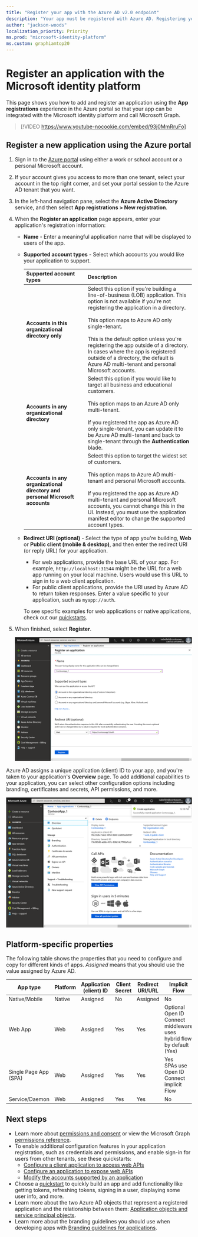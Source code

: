 ```yaml
---
title: "Register your app with the Azure AD v2.0 endpoint"
description: "Your app must be registered with Azure AD. Registering your app establishes a unique application ID and other values that your app uses to authenticate with Azure AD and get tokens."
author: "jackson-woods"
localization_priority: Priority
ms.prod: "microsoft-identity-platform"
ms.custom: graphiamtop20
---
```


# Register an application with the Microsoft identity platform

This page shows you how to add and register an application using the **App registrations** experience in the Azure portal so that your app can be integrated with the Microsoft identity platform and call Microsoft Graph. 

> [!VIDEO https://www.youtube-nocookie.com/embed/93j0MmRruFo]

## Register a new application using the Azure portal

1. Sign in to the [Azure portal](https://portal.azure.com) using either a work or school account or a personal Microsoft account.
1. If your account gives you access to more than one tenant, select your account in the top right corner, and set your portal session to the Azure AD tenant that you want.
1. In the left-hand navigation pane, select the **Azure Active Directory** service, and then select **App registrations > New registration**.
1. When the **Register an application** page appears, enter your application's registration information:

   - **Name** - Enter a meaningful application name that will be displayed to users of the app.
   - **Supported account types** - Select which accounts you would like your application to support.

       | Supported account types | Description |
       |-------------------------|-------------|
       | **Accounts in this organizational directory only** | Select this option if you're building a line-of-business (LOB) application. This option is not available if you're not registering the application in a directory.<br><br>This option maps to Azure AD only single-tenant.<br><br>This is the default option unless you're registering the app outside of a directory. In cases where the app is registered outside of a directory, the default is Azure AD multi-tenant and personal Microsoft accounts. |
       | **Accounts in any organizational directory** | Select this option if you would like to target all business and educational customers.<br><br>This option maps to an Azure AD only multi-tenant.<br><br>If you registered the app as Azure AD only single-tenant, you can update it to be Azure AD multi-tenant and back to single-tenant through the **Authentication** blade. |
       | **Accounts in any organizational directory and personal Microsoft accounts** | Select this option to target the widest set of customers.<br><br>This option maps to Azure AD multi-tenant and personal Microsoft accounts.<br><br>If you registered the app as Azure AD multi-tenant and personal Microsoft accounts, you cannot change this in the UI. Instead, you must use the application manifest editor to change the supported account types. |

   - **Redirect URI (optional)** - Select the type of app you're building, **Web** or **Public client (mobile & desktop)**, and then enter the redirect URI (or reply URL) for your application.
       - For web applications, provide the base URL of your app. For example, `http://localhost:31544` might be the URL for a web app running on your local machine. Users would use this URL to sign in to a web client application.
       - For public client applications, provide the URI used by Azure AD to return token responses. Enter a value specific to your application, such as `myapp://auth`.

     To see specific examples for web applications or native applications, check out our [quickstarts](https://docs.microsoft.com/azure/active-directory/develop/#quickstarts).

1. When finished, select **Register**.

    [![Register a new application in the Azure portal](./images/auth-v2/new-app-registration-expanded.png)](./images/auth-v2/new-app-registration-expanded.png#lightbox)

Azure AD assigns a unique application (client) ID to your app, and you're taken to your application's **Overview** page. To add additional capabilities to your application, you can select other configuration options including branding, certificates and secrets, API permissions, and more.

[![Newly registered app's overview page](./images/auth-v2/new-app-overview-page-expanded.png)](./images/auth-v2/new-app-overview-page-expanded.png#lightbox)

## Platform-specific properties


The following table shows the properties that you need to configure and copy for different kinds of apps. _Assigned_ means that you should use the value assigned by Azure AD.


| App type | Platform | Application (client) ID | Client Secret | Redirect URI/URL | Implicit Flow 
| --- | --- | --- | --- | --- | --- |
| Native/Mobile | Native | Assigned  | No | Assigned | No |
| Web App | Web | Assigned | Yes | Yes | Optional <br/>Open ID Connect middleware uses hybrid flow by default (Yes) | 
| Single Page App (SPA) | Web | Assigned | Yes | Yes | Yes <br/> SPAs use Open ID Connect implicit Flow |
| Service/Daemon | Web | Assigned | Yes | Yes | No |

## Next steps

- Learn more about [permissions and consent](https://docs.microsoft.com/azure/active-directory/develop/v2-permissions-and-consent) or view the Microsoft Graph [permissions reference](permissions-reference.md).
- To enable additional configuration features in your application registration, such as credentials and permissions, and enable sign-in for users from other tenants, see these quickstarts:
  - [Configure a client application to access web APIs](https://docs.microsoft.com/azure/active-directory/develop/quickstart-configure-app-access-web-apis)
  - [Configure an application to expose web APIs](https://docs.microsoft.com/azure/active-directory/develop/quickstart-configure-app-expose-web-apis)
  - [Modify the accounts supported by an application](https://docs.microsoft.com/azure/active-directory/develop/quickstart-modify-supported-accounts)
- Choose a [quickstart](https://docs.microsoft.com/azure/active-directory/develop/#quickstarts) to quickly build an app and add functionality like getting tokens, refreshing tokens, signing in a user, displaying some user info, and more.
- Learn more about the two Azure AD objects that represent a registered application and the relationship between them: [Application objects and service principal objects](https://docs.microsoft.com/azure/active-directory/develop/app-objects-and-service-principals).
- Learn more about the branding guidelines you should use when developing apps with [Branding guidelines for applications](https://docs.microsoft.com/azure/active-directory/develop/howto-add-branding-in-azure-ad-apps).
